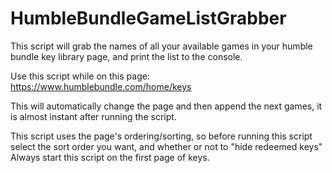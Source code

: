 # HumbleBundleGameListGrabber
This script will grab the names of all your available games in your humble bundle key library page, and print the list to the console.

Use this script while on this page: https://www.humblebundle.com/home/keys

This will automatically change the page and then append the next games, it is almost instant after running the script.

This script uses the page's ordering/sorting, so before running this script select the sort order you want, and whether or not to "hide redeemed keys"
Always start this script on the first page of keys.

